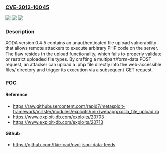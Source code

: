 ### [CVE-2012-10045](https://cve.mitre.org/cgi-bin/cvename.cgi?name=CVE-2012-10045)
![](https://img.shields.io/static/v1?label=Product&message=XODA&color=blue)
![](https://img.shields.io/static/v1?label=Version&message=0.4.5%20&color=brightgreen)
![](https://img.shields.io/static/v1?label=Vulnerability&message=CWE-434%20Unrestricted%20Upload%20of%20File%20with%20Dangerous%20Type&color=brightgreen)

### Description

XODA version 0.4.5 contains an unauthenticated file upload vulnerability that allows remote attackers to execute arbitrary PHP code on the server. The flaw resides in the upload functionality, which fails to properly validate or restrict uploaded file types. By crafting a multipart/form-data POST request, an attacker can upload a .php file directly into the web-accessible files/ directory and trigger its execution via a subsequent GET request.

### POC

#### Reference
- https://raw.githubusercontent.com/rapid7/metasploit-framework/master/modules/exploits/unix/webapp/xoda_file_upload.rb
- https://www.exploit-db.com/exploits/20703
- https://www.exploit-db.com/exploits/20713

#### Github
- https://github.com/fkie-cad/nvd-json-data-feeds

